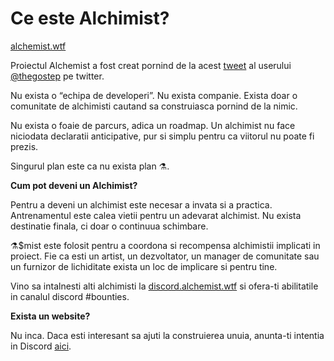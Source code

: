 # Ce este Alchimist?

[alchemist.wtf](http://alchemist.wtf)

Proiectul Alchemist a fost creat pornind de la acest [tweet](https://twitter.com/thegostep/status/1358159173440184322?s=20) al userului [@thegostep](https://twitter.com/thegostep) pe twitter.

Nu exista o “echipa de developeri”. Nu exista companie. Exista doar o comunitate de alchimisti cautand sa construiasca pornind de la nimic.

Nu exista o foaie de parcurs, adica un roadmap. Un alchimist nu face niciodata declaratii anticipative, pur si simplu pentru ca viitorul nu poate fi prezis.

Singurul plan este ca nu exista plan ⚗️.

**Cum pot deveni un Alchimist?**

Pentru a deveni un alchimist este necesar a invata si a practica. Antrenamentul este calea vietii pentru un adevarat alchimist. Nu exista destinatie finala, ci doar o continuua schimbare.

⚗️$mist este folosit pentru a coordona si recompensa alchimistii implicati in proiect. Fie ca esti un artist, un dezvoltator, un manager de comunitate sau un furnizor de lichiditate exista un loc de implicare si pentru tine.

Vino sa intalnesti alti alchimisti la [discord.alchemist.wtf](http://discord.alchemist.wtf) si ofera-ti abilitatile in canalul discord \#bounties.

**Exista un website?**

Nu inca. Daca esti interesant sa ajuti la construierea unuia, anunta-ti intentia in Discord [aici](https://discord.gg/UQB4MwG4c8).

